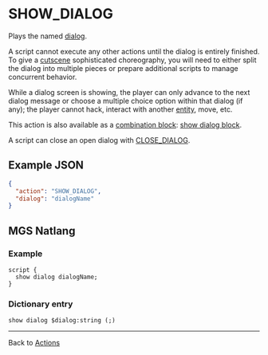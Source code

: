 # SHOW_DIALOG

Plays the named [dialog](../dialogs).

A script cannot execute any other actions until the dialog is entirely finished. To give a [cutscene](../techniques/cutscenes) sophisticated choreography, you will need to either split the dialog into multiple pieces or prepare additional scripts to manage concurrent behavior.

While a dialog screen is showing, the player can only advance to the next dialog message or choose a multiple choice option within that dialog (if any); the player cannot hack, interact with another [entity](../entities), move, etc.

This action is also available as a [combination block](../mgs/combination_block): [show dialog block](../mgs/show_dialog_block).

A script can close an open dialog with [CLOSE_DIALOG](../actions/CLOSE_DIALOG).

## Example JSON

```json
{
  "action": "SHOW_DIALOG",
  "dialog": "dialogName"
}
```

## MGS Natlang

### Example

```mgs
script {
  show dialog dialogName;
}
```

### Dictionary entry

```
show dialog $dialog:string (;)
```

---

Back to [Actions](../actions)
